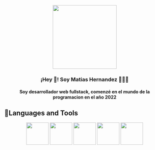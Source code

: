 
<p align="center" width="300">
   <img align="center" width="200" src="https://media.licdn.com/dms/image/D4D03AQH0pwDABZWU-w/profile-displayphoto-shrink_800_800/0/1666188187967?e=1685577600&v=beta&t=i-AdTEYZkvRBcMzCYhVgvmA4P24iJymbiEA98rJSDwg" />
   <h3 align="center">¡Hey 👋! Soy Matias Hernandez 👨🏻‍💻</h3>
</p>
<h4 align="center"> Soy desarrollador web fullstack, comenzé en el mundo de la programacion en el año 2022 </h4>

## 🔧Languages and Tools
<div align ="center" display="flex"> 
<img align="center" width="70" src="https://cdn-icons-png.flaticon.com/512/5968/5968292.png" />
 <img align="center" width="70" src="https://cdn-icons-png.flaticon.com/512/3334/3334886.png" />
 <img align="center" width="70" src="https://cdn-icons-png.flaticon.com/512/1051/1051277.png" />
  <img align="center" width="70" src="https://cdn-icons-png.flaticon.com/512/919/919826.png" />
   <img align="center" width="70" src="https://e7.pngegg.com/pngimages/669/447/png-clipart-redux-react-javascript-freecodecamp-npm-others-miscellaneous-purple-thumbnail.png" />
</div> 
</p>

